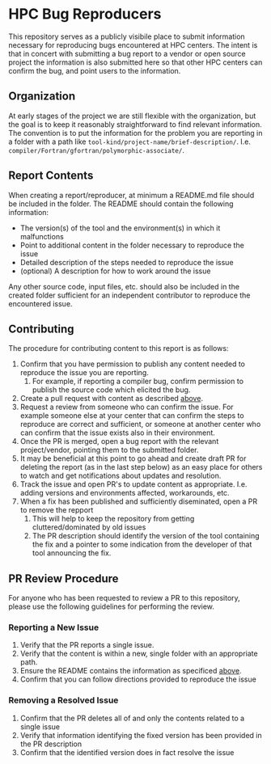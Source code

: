 # HPC Bug Reproducers

This repository serves as a publicly visibile place to submit information necessary for reproducing bugs encountered at HPC centers.
The intent is that in concert with submitting a bug report to a vendor or open source project the information is also submitted here so that other HPC centers can confirm the bug, and point users to the information.

## Organization

At early stages of the project we are still flexible with the organization,
but the goal is to keep it reasonably straightforward to find relevant information.
The convention is to put the information for the problem you are reporting in a folder with a path like `tool-kind/project-name/brief-description/`.
I.e. `compiler/Fortran/gfortran/polymorphic-associate/`.

## Report Contents

When creating a report/reproducer, at minimum a README.md file should be included in the folder.
The README should contain the following information:

* The version(s) of the tool and the environment(s) in which it malfunctions
* Point to additional content in the folder necessary to reproduce the issue
* Detailed description of the steps needed to reproduce the issue
* (optional) A description for how to work around the issue

Any other source code, input files, etc. should also be included in the created folder sufficient for an independent contributor to reproduce the encountered issue.

## Contributing

The procedure for contributing content to this report is as follows:

1. Confirm that you have permission to publish any content needed to reproduce the issue you are reporting.
    1. For example, if reporting a compiler bug, confirm permission to publish the source code which elicited the bug.
2. Create a pull request with content as described [above](#Report-Contents).
3. Request a review from someone who can confirm the issue.
   For example someone else at your center that can confirm the steps to reproduce are correct and sufficient,
   or someone at another center who can confirm that the issue exists also in their environment.
5. Once the PR is merged, open a bug report with the relevant project/vendor, pointing them to the submitted folder.
6. It may be beneficial at this point to go ahead and create draft PR for deleting the report (as in the last step below) as an easy place for others to watch and get notifications about updates and resolution.
7. Track the issue and open PR's to update content as appropriate. I.e. adding versions and environments affected, workarounds, etc.
8. When a fix has been published and sufficiently diseminated, open a PR to remove the repport
    1. This will help to keep the repository from getting cluttered/dominated by old issues
    2. The PR description should identify the version of the tool containing the fix and a pointer to some indication from the developer of that tool announcing the fix.

## PR Review Procedure

For anyone who has been requested to review a PR to this repository, please use the following guidelines for performing the review.

### Reporting a New Issue

1. Verify that the PR reports a single issue.
2. Verify that the content is within a new, single folder with an appropriate path.
3. Ensure the README contains the information as specificed [above](#Report-Contents).
4. Confirm that you can follow directions provided to reproduce the issue

### Removing a Resolved Issue

1. Confirm that the PR deletes all of and only the contents related to a single issue
2. Verify that information identifying the fixed version has been provided in the PR description
3. Confirm that the identified version does in fact resolve the issue
